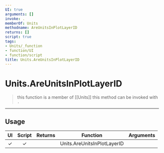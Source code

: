 ```yaml
---
UI: true
arguments: []
invoke: .
memberOf: Units
methodname: AreUnitsInPlotLayerID
returns: []
script: true
tags:
- Units/_function
- function/UI
- function/script
title: Units.AreUnitsInPlotLayerID
---
```

# Units.AreUnitsInPlotLayerID
> this function is a member of [[Units]]
> this method can be invoked with `.`
-----
## Usage
|  UI | Script | Returns | Function | Arguments |
|:---:|:------:|-------:|:--------:|:---------|
|✓|✓||Units.AreUnitsInPlotLayerID||
